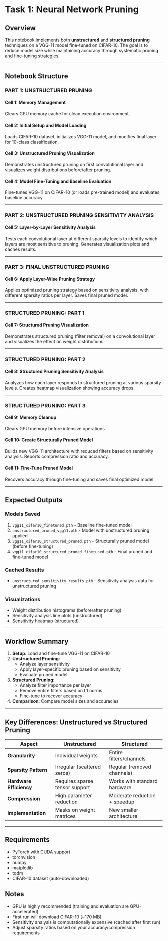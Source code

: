 # Task 1: Neural Network Pruning

## Overview

This notebook implements both **unstructured** and **structured pruning** techniques on a VGG-11 model fine-tuned on CIFAR-10. The goal is to reduce model size while maintaining accuracy through systematic pruning and fine-tuning strategies.

---

## Notebook Structure

### **PART 1: UNSTRUCTURED PRUNING**

#### Cell 1: Memory Management

Clears GPU memory cache for clean execution environment.

#### Cell 2: Initial Setup and Model Loading

Loads CIFAR-10 dataset, initializes VGG-11 model, and modifies final layer for 10-class classification.

#### Cell 3: Unstructured Pruning Visualization

Demonstrates unstructured pruning on first convolutional layer and visualizes weight distributions before/after pruning.

#### Cell 4: Model Fine-Tuning and Baseline Evaluation

Fine-tunes VGG-11 on CIFAR-10 (or loads pre-trained model) and evaluates baseline accuracy.

---

### **PART 2: UNSTRUCTURED PRUNING SENSITIVITY ANALYSIS**

#### Cell 5: Layer-by-Layer Sensitivity Analysis

Tests each convolutional layer at different sparsity levels to identify which layers are most sensitive to pruning. Generates visualization plots and caches results.

---

### **PART 3: FINAL UNSTRUCTURED PRUNING**

#### Cell 6: Apply Layer-Wise Pruning Strategy

Applies optimized pruning strategy based on sensitivity analysis, with different sparsity ratios per layer. Saves final pruned model.

---

### **STRUCTURED PRUNING: PART 1**

#### Cell 7: Structured Pruning Visualization

Demonstrates structured pruning (filter removal) on a convolutional layer and visualizes the effect on weight distributions.

---

### **STRUCTURED PRUNING: PART 2**

#### Cell 8: Structured Pruning Sensitivity Analysis

Analyzes how each layer responds to structured pruning at various sparsity levels. Creates heatmap visualization showing accuracy drops.

---

### **STRUCTURED PRUNING: PART 3**

#### Cell 9: Memory Cleanup

Clears GPU memory before intensive operations.

#### Cell 10: Create Structurally Pruned Model

Builds new VGG-11 architecture with reduced filters based on sensitivity analysis. Reports compression ratio and accuracy.

#### Cell 11: Fine-Tune Pruned Model

Recovers accuracy through fine-tuning and saves final optimized model

---

## Expected Outputs

### Models Saved

1. `vgg11_cifar10_finetuned.pth` - Baseline fine-tuned model
2. `unstructured_pruned_vgg11.pth` - Model with unstructured pruning applied
3. `vgg11_cifar10_structured_pruned.pth` - Structurally pruned model (before fine-tuning)
4. `vgg11_cifar10_structured_pruned_finetuned.pth` - Final pruned and fine-tuned model

### Cached Results

- `unstructured_sensitivity_results.pth` - Sensitivity analysis data for unstructured pruning

### Visualizations

- Weight distribution histograms (before/after pruning)
- Sensitivity analysis line plots (unstructured)
- Sensitivity heatmap (structured)

---

## Workflow Summary

1. **Setup**: Load and fine-tune VGG-11 on CIFAR-10
2. **Unstructured Pruning**:
   - Analyze layer sensitivity
   - Apply layer-specific pruning based on sensitivity
   - Evaluate pruned model
3. **Structured Pruning**:
   - Analyze filter importance per layer
   - Remove entire filters based on L1 norms
   - Fine-tune to recover accuracy
4. **Comparison**: Compare model sizes and accuracies

---

## Key Differences: Unstructured vs Structured Pruning

| Aspect                  | Unstructured                   | Structured                   |
| ----------------------- | ------------------------------ | ---------------------------- |
| **Granularity**         | Individual weights             | Entire filters/channels      |
| **Sparsity Pattern**    | Irregular (scattered zeros)    | Regular (removed channels)   |
| **Hardware Efficiency** | Requires sparse tensor support | Works with standard hardware |
| **Compression**         | High parameter reduction       | Moderate reduction + speedup |
| **Implementation**      | Masks on weight matrices       | New smaller architecture     |

---

## Requirements

- PyTorch with CUDA support
- torchvision
- numpy
- matplotlib
- tqdm
- CIFAR-10 dataset (auto-downloaded)

## Notes

- GPU is highly recommended (training and evaluation are GPU-accelerated)
- First run will download CIFAR-10 (~170 MB)
- Sensitivity analysis is computationally expensive (cached after first run)
- Adjust sparsity ratios based on your accuracy/compression requirements
